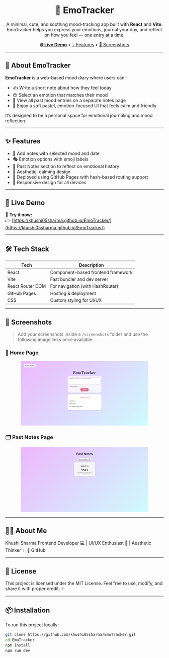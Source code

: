 <h1 align="center">🌸 EmoTracker</h1>

<p align="center">
  A minimal, cute, and soothing mood-tracking app built with <strong>React</strong> and <strong>Vite</strong>.  
  EmoTracker helps you express your emotions, journal your day, and reflect on how you feel — one entry at a time.
</p>

<p align="center">
  <a href="https://khushi05sharma.github.io/EmoTracker/" target="_blank"><strong>🌐 Live Demo</strong></a> •
  <a href="#-features">💡 Features</a> •
  <a href="#-screenshots">📸 Screenshots</a>
</p>

---

## 🧠 About EmoTracker

**EmoTracker** is a web-based mood diary where users can:
- ✍️ Write a short note about how they feel today
- 😊 Select an emotion that matches their mood
- 📅 View all past mood entries on a separate notes page
- 💖 Enjoy a soft pastel, emotion-focused UI that feels calm and friendly

It’s designed to be a personal space for emotional journaling and mood reflection.

---

## ✨ Features

- 📝 Add notes with selected mood and date
- 🎭 Emotion options with emoji labels
- 📆 Past Notes section to reflect on emotional history
- 🌈 Aesthetic, calming design
- 🔗 Deployed using GitHub Pages with hash-based routing support
- 📱 Responsive design for all devices

---

## 🚀 Live Demo

🔗 **Try it now:**  
👉 [https://khushi05sharma.github.io/EmoTracker/](https://khushi05sharma.github.io/EmoTracker/)

---

## 🛠 Tech Stack

| Tech             | Description                            |
|------------------|----------------------------------------|
| React            | Component-based frontend framework     |
| Vite             | Fast bundler and dev server            |
| React Router DOM | For navigation (with HashRouter)       |
| GitHub Pages     | Hosting & deployment                   |
| CSS              | Custom styling for UI/UX               |

---

## 📸 Screenshots

> Add your screenshots inside a `/screenshots` folder and use the following image links once available.

### 🌼 Home Page
<p align="center">
  <img src="./screenshots/mainpage.jpeg" alt="Home Page" width="80%">
</p>

### 🗂 Past Notes Page
<p align="center">
  <img src="./screenshots/pastpage.jpeg" alt="Past Notes Page" width="80%">
</p>

---

## 🙋‍♀️ About Me
Khushi Sharma
Frontend Developer 💻 | UI/UX Enthusiast 🎨 | Aesthetic Thinker ✨
🔗 GitHub

---

## 📜 License
This project is licensed under the MIT License.
Feel free to use, modify, and share it with proper credit. ✨

---

## 📦 Installation

To run this project locally:

```bash
git clone https://github.com/khushi05sharma/EmoTracker.git
cd EmoTracker
npm install
npm run dev

